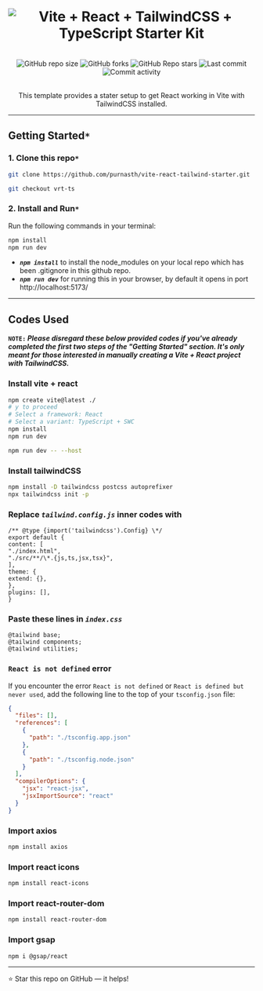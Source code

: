 <h1 align="center">
  <img
      src="https://readme-typing-svg.demolab.com?font=Roboto+Slab&color=9f4bff&size=30&center=true&vCenter=true&width=500&lines=Vite++React++TailwindCSS+Starter+Kit;"
      alt="Vite + React + TailwindCSS + TypeScript Starter Kit"
  />
</h1>
  <br/>

<div align="center">
  <img
    alt="GitHub repo size"
    src="https://img.shields.io/github/repo-size/purnasth/vite-react-tailwind-starter?color=9f4bff&logo=github&style=for-the-badge&logoColor=9f4bff"
  />
  <img
    alt="GitHub forks"
    src="https://img.shields.io/github/forks/purnasth/vite-react-tailwind-starter?color=9f4bff&logo=github&style=for-the-badge&logoColor=9f4bff"
  />
  <img
    alt="GitHub Repo stars"
    src="https://img.shields.io/github/stars/purnasth/vite-react-tailwind-starter?color=9f4bff&logo=github&style=for-the-badge&logoColor=9f4bff"
  />
  <img
    alt="Last commit"
    src="https://img.shields.io/github/last-commit/purnasth/vite-react-tailwind-starter?color=9f4bff&logo=git&logoColor&style=for-the-badge"
  />
  <img
    alt="Commit activity"
    src="https://img.shields.io/github/commit-activity/m/purnasth/vite-react-tailwind-starter?color=9f4bff&logo=git&logoColor&style=for-the-badge"
  />
</div>
<br />

<p align="center">This template provides a stater setup to get React working in Vite with TailwindCSS installed.</p>

---

## Getting Started`*`

### 1. Clone this repo`*`

```sh
git clone https://github.com/purnasth/vite-react-tailwind-starter.git
```

```sh
git checkout vrt-ts
```

### 2. Install and Run`*`

Run the following commands in your terminal:

```sh
npm install
npm run dev
```

- <b><em>`npm install`</em></b> to install the node_modules on your local repo which has been .gitignore in this github repo.
- <b><em>`npm run dev`</em></b> for running this in your browser, by default it opens in port http://localhost:5173/

---

## Codes Used

<b>`NOTE:`
<em>
Please disregard these below provided codes if you've already completed the first two steps of the "Getting Started" section. It's only meant for those interested in manually creating a Vite + React project with TailwindCSS.
</em>
</b>

### Install vite + react

```sh
npm create vite@latest ./
# y to proceed
# Select a framework: React
# Select a variant: TypeScript + SWC
npm install
npm run dev
```

```sh
npm run dev -- --host
```

### Install tailwindCSS

```sh
npm install -D tailwindcss postcss autoprefixer
npx tailwindcss init -p
```

### Replace <em>`tailwind.config.js`</em> inner codes with

```
/** @type {import('tailwindcss').Config} \*/
export default {
content: [
"./index.html",
"./src/**/\*.{js,ts,jsx,tsx}",
],
theme: {
extend: {},
},
plugins: [],
}
```

### Paste these lines in <em>`index.css`</em>

```
@tailwind base;
@tailwind components;
@tailwind utilities;
```

### `React is not defined` error

If you encounter the error `React is not defined` or `React is defined but never used`, add the following line to the top of your `tsconfig.json` file:

```json
{
  "files": [],
  "references": [
    {
      "path": "./tsconfig.app.json"
    },
    {
      "path": "./tsconfig.node.json"
    }
  ],
  "compilerOptions": {
    "jsx": "react-jsx",
    "jsxImportSource": "react"
  }
}
```

### Import axios

```sh
npm install axios
```

### Import react icons

```sh
npm install react-icons
```

### Import react-router-dom

```sh
npm install react-router-dom
```

### Import gsap

```sh
npm i @gsap/react
```

---

<!--

<details>
<summary><h4>Install vite + react</h4></summary>
<br/>
<p>
npm create vite@latest ./
<br/>
Select a framework: React
<br/>
Select a variant: JavaScript + SWC
<br/>
npm install
<br/>
npm run dev
</p>
<br/>
</details>
<details>
<summary><h4>Install tailwindCSS</h4></summary>
<br/>
<p align="center">
npm install -D tailwindcss postcss autoprefixer
<br/>
npx tailwindcss init -p
</p>
<br/>
<br/>
<h4 align="center">Replace tailwind.config.js inner codes with</h4>
<br/>
<p align="center">
/** @type {import('tailwindcss').Config} \*/ <br/>
export default { <br/>
content: [ <br/>
"./index.html", <br/>
"./src/**/\*.{js,ts,jsx,tsx}", <br/>
], <br/>
theme: { <br/>
extend: {}, <br/>
}, <br/>
plugins: [], <br/>
} <br/>
</p>

<br/>
<h4 align="center">Paste these lines in index.css</h4>
<br/>
<br/>
<p align="center">
@tailwind base;<br/>
@tailwind components;<br/>
@tailwind utilities;<br/>
</p>

</details>

<details>
<summary><h4>Import react icons</h4></summary>
<br/>
<p align="center">
npm install react-icons --save</p>

<br/>
</details>

<details>
<summary><h4>Import axios</h4></summary>
<br/>
<p align="center">
npm install axios
</p>

<br/>
</details> -->

⭐ Star this repo on GitHub — it helps!
